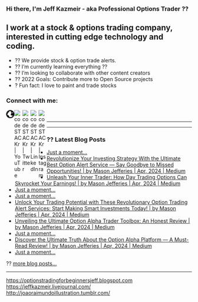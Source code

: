 

<!--
**jeffkazmeir/jeffkazmeir** is a ✨ _special_ ✨ repository because its `README.md` (this file) appears on your GitHub profile.

Here are some ideas to get you started:

- 🔭 I’m currently working on ...
- 🌱 I’m currently learning ...
- 👯 I’m looking to collaborate on ...
- 🤔 I’m looking for help with ...
- 💬 Ask me about ...
- 📫 How to reach me: ...
- 😄 Pronouns: ...
- ⚡ Fun fact: ...
-->
### Hi there, I'm Jeff Kazmeir - aka Professional Options Trader ??
## I work at a stock & options trading company, interested in cutting edge technology and coding.

- ?? We provide stock & option trade alerts.
- ?? I’m currently learning everything ??
- ?? I’m looking to collaborate with other content creators
- ?? 2022 Goals: Contribute more to Open Source projects
- ? Fun fact: I love to paint and trade stocks


### Connect with me:

[<img align="left" alt="codeSTACKr.com" width="22px" src="https://raw.githubusercontent.com/iconic/open-iconic/master/svg/globe.svg" />][website]
[<img align="left" alt="codeSTACKr | YouTube" width="22px" src="https://cdn.jsdelivr.net/npm/simple-icons@v3/icons/youtube.svg" />][youtube]
[<img align="left" alt="codeSTACKr | Twitter" width="22px" src="https://cdn.jsdelivr.net/npm/simple-icons@v3/icons/twitter.svg" />][twitter]
[<img align="left" alt="codeSTACKr | LinkedIn" width="22px" src="https://cdn.jsdelivr.net/npm/simple-icons@v3/icons/linkedin.svg" />][linkedin]
[<img align="left" alt="codeSTACKr | Instagram" width="22px" src="https://cdn.jsdelivr.net/npm/simple-icons@v3/icons/instagram.svg" />][instagram]

<br />

---

---

### ?? Latest Blog Posts

<!-- BLOG-POST-LIST:START -->
- [Just a moment...](https://medium.com/@tradingoptionsforbeginners/discover-the-secret-to-successful-trading-our-eye-opening-review-of-simpler-trading-will-amaze-you-0838336760dd?source=ifttt--------------3)
- [Revolutionize Your Investing Strategy With the Ultimate Best Option Alert Service — Say Goodbye to Missed Opportunities! | by Mason Jefferies | Apr, 2024 | Medium](https://tradingoptionsforbeginners.medium.com/revolutionize-your-investing-strategy-with-the-ultimate-best-option-alert-service-say-goodbye-to-cca47659b302?source=ifttt--------------3)
- [Unleash Your Inner Trader: How Day Trading Options Can Skyrocket Your Earnings! | by Mason Jefferies | Apr, 2024 | Medium](https://tradingoptionsforbeginners.medium.com/unleash-your-inner-trader-how-day-trading-options-can-skyrocket-your-earnings-169ed6a604ac?source=ifttt--------------3)
- [Just a moment...](https://medium.com/@tradingoptionsforbeginners/uncovering-the-truth-an-honest-and-in-depth-option-alpha-review-you-cant-afford-to-miss-f32920751f5f?source=ifttt--------------3)
- [Just a moment...](https://medium.com/@tradingoptionsforbeginners/unveiling-the-secret-to-bettors-success-the-ultimate-betfair-trading-made-simple-review-31067c80b2df?source=ifttt--------------3)
- [Unlock Your Trading Potential with These Revolutionary Option Trading Alert Services: Start Making Smart Investments Today! | by Mason Jefferies | Apr, 2024 | Medium](https://tradingoptionsforbeginners.medium.com/unlock-your-trading-potential-with-these-revolutionary-option-trading-alert-services-start-making-5593054e1e34?source=ifttt--------------3)
- [Unveiling the Ultimate Option Alpha Trader Toolbox: An Honest Review | by Mason Jefferies | Apr, 2024 | Medium](https://tradingoptionsforbeginners.medium.com/unveiling-the-ultimate-option-alpha-trader-toolbox-an-honest-review-6d574d537fc5?source=ifttt--------------3)
- [Just a moment...](https://medium.com/@tradingoptionsforbeginners/is-the-option-alpha-book-signals-review-worth-the-hype-find-out-the-truth-here-cdc3f33c0e97?source=ifttt--------------3)
- [Discover the Ultimate Truth About the Option Alpha Platform — A Must-Read Review! | by Mason Jefferies | Apr, 2024 | Medium](https://tradingoptionsforbeginners.medium.com/discover-the-ultimate-truth-about-the-option-alpha-platform-a-must-read-review-ee53201f3112?source=ifttt--------------3)
- [Just a moment...](https://medium.com/@tradingoptionsforbeginners/unlock-financial-success-with-these-top-rated-books-on-options-trading-your-guide-to-mastering-the-ac3361e08a4d?source=ifttt--------------3)
<!-- BLOG-POST-LIST:END -->

?? [more blog posts...](https://theministerofcapitalism.com/blog/)

---


[website]: https://kingtradingsystems.com/blog/
[twitter]: https://twitter.com/optionstradejef
[youtube]: https://www.youtube.com/channel/UCEo82TuA0YdbXyO2oPecIHQ
[instagram]: https://tradingoptionsforbeginners.medium.com
[linkedin]: https://ca.linkedin.com/in/theministerofcapitalism
 https://optionstradingforbeginnersjeff.blogspot.com
 https://jeffkazmeir.livejournal.com/
 http://joaoraimundoillustration.tumblr.com/



